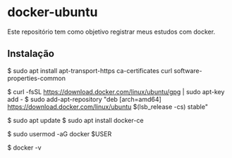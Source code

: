 # docker-ubuntu
Este repositório tem como objetivo registrar meus estudos com docker.

## Instalação

$ sudo apt install apt-transport-https ca-certificates curl software-properties-common

$ curl -fsSL https://download.docker.com/linux/ubuntu/gpg | sudo apt-key add -
$ sudo add-apt-repository "deb [arch=amd64] https://download.docker.com/linux/ubuntu $(lsb_release -cs) stable"

$ sudo apt update
$ sudo apt install docker-ce

$ sudo usermod -aG docker $USER

$ docker -v
